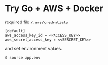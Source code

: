 # Try Go + AWS + Docker

required file ```/.aws/credentials```

```
[default]
aws_access_key_id = <<ACCESS_KEY>>
aws_secret_access_key = <<SERCRET_KEY>>
```

and set environment values.

```bash
$ source app.env
```